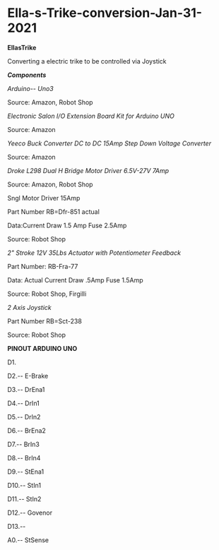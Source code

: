 # Ella-s-Trike-conversion-Jan-31-2021

**EllasTrike**

Converting a electric trike to be controlled via Joystick

***Components***

*Arduino-- Uno3*

Source: Amazon, Robot Shop

*Electronic Salon I/O Extension Board Kit for Arduino UNO*

Source: Amazon

*Yeeco Buck Converter DC to DC 15Amp Step Down Voltage Converter*

Source: Amazon

*Droke L298 Dual H Bridge Motor Driver 6.5V-27V 7Amp*

Source: Amazon, Robot Shop

Sngl Motor Driver 15Amp 

Part Number RB=Dfr-851 actual 

Data:Current Draw 1.5 Amp Fuse 2.5Amp

Source: Robot Shop

*2" Stroke 12V 35Lbs Actuator with Potentiometer Feedback* 

Part Number: RB-Fra-77

Data: Actual Current Draw .5Amp Fuse 1.5Amp

Source: Robot Shop, Firgilli

*2 Axis Joystick*

Part Number RB=Sct-238

Source: Robot Shop

**PINOUT ARDUINO UNO**


D1.

D2.-- E-Brake

D3.-- DrEna1

D4.-- DrIn1

D5.-- DrIn2

D6.-- BrEna2

D7.-- BrIn3

D8.-- BrIn4

D9.-- StEna1

D10.-- StIn1

D11.-- StIn2

D12.-- Govenor

D13.--

A0.-- StSense
